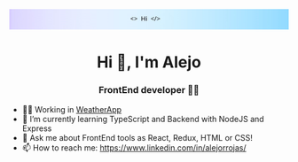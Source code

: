 

  <img src='Header.png'/>


<h1 align="center">Hi 👋, I'm Alejo</h1>
<h3 align="center">FrontEnd developer 👨‍💻</h3>

- 👨‍💻 Working in <a href='https://github.com/alejorrojas/WeatherApp-Proyect'>WeatherApp</a>
- 🌱 I’m currently learning TypeScript and Backend with NodeJS and Express
- 💬 Ask me about FrontEnd tools as React, Redux, HTML or CSS!
- 📫 How to reach me: https://www.linkedin.com/in/alejorrojas/


